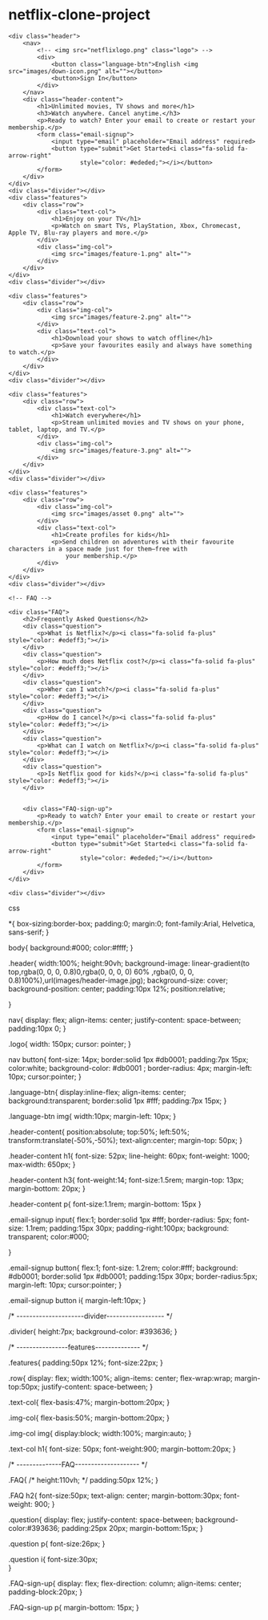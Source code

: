 # netflix-clone-project
<!DOCTYPE html>
<html lang="en">

<head>
    <meta charset="UTF-8">
    <meta name="viewport" content="width=device-width, initial-scale=1.0">
    <title>Netflix</title>
    <link rel="stylesheet" href="style.css">
    <script src="https://kit.fontawesome.com/4f0abd89da.js" crossorigin="anonymous"></script>
</head>

<body>

    <div class="header">
        <nav>
            <!-- <img src="netflixlogo.png" class="logo"> -->
            <div>
                <button class="language-btn">English <img src="images/down-icon.png" alt=""></button>
                <button>Sign In</button>
            </div>
        </nav>
        <div class="header-content">
            <h1>Unlimited movies, TV shows and more</h1>
            <h3>Watch anywhere. Cancel anytime.</h3>
            <p>Ready to watch? Enter your email to create or restart your membership.</p>
            <form class="email-signup">
                <input type="email" placeholder="Email address" required>
                <button type="submit">Get Started<i class="fa-solid fa-arrow-right"
                        style="color: #ededed;"></i></button>
            </form>
        </div>
    </div>
    <div class="divider"></div>
    <div class="features">
        <div class="row">
            <div class="text-col">
                <h1>Enjoy on your TV</h1>
                <p>Watch on smart TVs, PlayStation, Xbox, Chromecast, Apple TV, Blu-ray players and more.</p>
            </div>
            <div class="img-col">
                <img src="images/feature-1.png" alt="">
            </div>
        </div>
    </div>
    <div class="divider"></div>

    <div class="features">
        <div class="row">
            <div class="img-col">
                <img src="images/feature-2.png" alt="">
            </div>
            <div class="text-col">
                <h1>Download your shows to watch offline</h1>
                <p>Save your favourites easily and always have something to watch.</p>
            </div>
        </div>
    </div>
    <div class="divider"></div>

    <div class="features">
        <div class="row">
            <div class="text-col">
                <h1>Watch everywhere</h1>
                <p>Stream unlimited movies and TV shows on your phone, tablet, laptop, and TV.</p>
            </div>
            <div class="img-col">
                <img src="images/feature-3.png" alt="">
            </div>
        </div>
    </div>
    <div class="divider"></div>

    <div class="features">
        <div class="row">
            <div class="img-col">
                <img src="images/asset 0.png" alt="">
            </div>
            <div class="text-col">
                <h1>Create profiles for kids</h1>
                <p>Send children on adventures with their favourite characters in a space made just for them—free with
                    your membership.</p>
            </div>
        </div>
    </div>
    <div class="divider"></div>

    <!-- FAQ -->

    <div class="FAQ">
        <h2>Frequently Asked Questions</h2>
        <div class="question">
            <p>What is Netflix?</p><i class="fa-solid fa-plus" style="color: #edeff3;"></i>
        </div>
        <div class="question">
            <p>How much does Netflix cost?</p><i class="fa-solid fa-plus" style="color: #edeff3;"></i>
        </div>
        <div class="question">
            <p>Wher can I watch?</p><i class="fa-solid fa-plus" style="color: #edeff3;"></i>
        </div>
        <div class="question">
            <p>How do I cancel?</p><i class="fa-solid fa-plus" style="color: #edeff3;"></i>
        </div>
        <div class="question">
            <p>What can I watch on Netflix?</p><i class="fa-solid fa-plus" style="color: #edeff3;"></i>
        </div>
        <div class="question">
            <p>Is Netflix good for kids?</p><i class="fa-solid fa-plus" style="color: #edeff3;"></i>
        </div>
        

        <div class="FAQ-sign-up">
            <p>Ready to watch? Enter your email to create or restart your membership.</p>
            <form class="email-signup">
                <input type="email" placeholder="Email address" required>
                <button type="submit">Get Started<i class="fa-solid fa-arrow-right"
                        style="color: #ededed;"></i></button>
            </form>
        </div>
    </div>

    <div class="divider"></div>


</body>

</html>




css 

*{
    box-sizing:border-box;
    padding:0;
    margin:0;
    font-family:Arial, Helvetica, sans-serif;
}

body{
    background:#000;
    color:#ffff;
}

.header{
    width:100%;
    height:90vh;
    background-image: linear-gradient(to top,rgba(0, 0, 0, 0.8)0,rgba(0, 0, 0, 0) 60% ,rgba(0, 0, 0, 0.8)100%),url(images/header-image.jpg);
    background-size: cover;
    background-position: center;
    padding:10px 12%;
    position:relative;

}

nav{
    display: flex;
    align-items: center;
    justify-content: space-between;
    padding:10px 0;
}

.logo{
    width: 150px;
    cursor: pointer;
}

nav button{
    font-size: 14px;
    border:solid 1px #db0001;
    padding:7px 15px;
    color:white;
    background-color: #db0001 ;
    border-radius: 4px;
    margin-left: 10px;
    cursor:pointer;
}

.language-btn{
    display:inline-flex;
    align-items: center;
    background:transparent;
    border:solid 1px #fff;
    padding:7px 15px;
}

.language-btn img{
    width:10px;
    margin-left: 10px;
}

.header-content{
    position:absolute;
    top:50%;
    left:50%;
    transform:translate(-50%,-50%);
    text-align:center;
    margin-top: 50px;
}

.header-content h1{
    font-size: 52px;
    line-height: 60px;
    font-weight: 1000;
    max-width: 650px;
}

.header-content h3{
    font-weight:14;
    font-size:1.5rem;
    margin-top: 13px;
    margin-bottom: 20px;
}

.header-content p{
    font-size:1.1rem;
    margin-bottom: 15px
}

.email-signup input{
    flex:1;
    border:solid 1px #fff;
    border-radius: 5px;
    font-size: 1.1rem;
    padding:15px 30px;
    padding-right:100px;
    background: transparent;
    color:#000;
    
}

.email-signup button{
    flex:1;
    font-size: 1.2rem;
    color:#fff;
    background: #db0001;
    border:solid 1px #db0001;
    padding:15px 30px;
    border-radius:5px;
    margin-left: 10px;
    cursor:pointer;
}

.email-signup button i{
     margin-left:10px;
}

/* ---------------------divider------------------ */

.divider{
    height:7px;
    background-color: #393636;
}

/* ----------------features-------------- */

.features{
    padding:50px 12%;
    font-size:22px;
}

.row{
    display: flex;
    width:100%;
    align-items: center;
    flex-wrap:wrap;
    margin-top:50px;
    justify-content: space-between;
}

.text-col{
    flex-basis:47%;
    margin-bottom:20px;
}

.img-col{
    flex-basis:50%;
    margin-bottom:20px;
}

.img-col img{
    display:block;
    width:100%;
    margin:auto;
}

.text-col h1{
    font-size: 50px;
    font-weight:900;
    margin-bottom:20px;
}

/* --------------FAQ-------------------- */

.FAQ{
    /* height:110vh; */
    padding:50px 12%;
}

.FAQ h2{
    font-size:50px;
    text-align: center;
    margin-bottom:30px;
    font-weight: 900;
}

.question{
    display: flex;
    justify-content: space-between;
    background-color:#393636;
    padding:25px 20px;
    margin-bottom:15px;
}

.question p{
    font-size:26px;
}

.question i{
    font-size:30px;    
}

.FAQ-sign-up{
    display: flex;
    flex-direction: column;
    align-items: center;
    padding-block:20px;
}

.FAQ-sign-up p{
    margin-bottom: 15px;
}





























